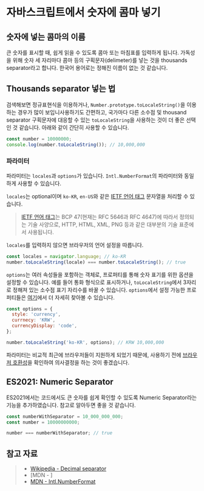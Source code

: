 # 자바스크립트에서 숫자에 콤마 넣기

## 숫자에 넣는 콤마의 이름

큰 숫자를 표시할 때, 쉽게 읽을 수 있도록 콤마 또는 마침표를 입력하게 됩니다. 가독성을 위해 숫자 세 자리마다 콤마 등의 구획문자(delimeter)를 넣는 것을 thousands separator라고 합니다. 한국어 용어로는 정해진 이름이 없는 것 같습니다. 

## Thousands separator 넣는 법

검색해보면 정규표현식을 이용하거나, `Number.prototype.toLocaleString()`을 이용하는 경우가 많이 보입니사용하기도 간편하고, 국가마다 다른 소수점 및 thousand separator 구획문자에 대응할 수 있는 `toLocaleString`을 사용하는 것이 더 좋은 선택인 것 같습니다. 아래와 같이 간단히 사용할 수 있습니다.

``` js
const number = 10000000;
console.log(number.toLocaleString()); // 10,000,000
```



### 파라미터

파라미터는 `locales`과 `options`가 있습니다. `Intl.NumberFormat`의 파라미터와 동일하게 사용할 수 있습니다.

 `locales`는 optional이며 `ko-KR`, `en-US`와 같은 [IETF 언어 태그](https://ko.wikipedia.org/wiki/IETF_%EC%96%B8%EC%96%B4_%ED%83%9C%EA%B7%B8) 문자열을 처리할 수 있습니다.

> [IETF 언어 태그](https://ko.wikipedia.org/wiki/IETF_%EC%96%B8%EC%96%B4_%ED%83%9C%EA%B7%B8)는 BCP 47(현재는 RFC 5646과 RFC 4647)에 따라서 정의되는 기술 사양으로,  HTTP, HTML, XML, PNG 등과 같은 대부분의 기술 표준에서 사용됩니다.

`locales`를 입력하지 않으면 브라우저의 언어 설정을 따릅니다.

``` js
const locales = navigator.language; // ko-KR
number.toLocaleString(locale) === number.toLocaleString(); // true
```

`options`는 여러 속성들을 포함하는 객체로, 프로퍼티를 통해 숫자 표기를 위한 옵션을 설정할 수 있습니다. 예를 들어 통화 형식으로 표시하거나, `toLocaleString`에서 3자리로 정해져 있는 소수점 표기 자리수를 바꿀 수 있습니다. `options`에서 설정 가능한 프로퍼티들은 [여기](https://developer.mozilla.org/ko/docs/Web/JavaScript/Reference/Global_Objects/Intl/NumberFormat)에서 더 자세히 찾아볼 수 있습니다.

``` js
const options = {
  style: 'currency',
  currnecy: 'KRW',
  currencyDisplay: 'code',
};

number.toLocaleString('ko-KR', options); // KRW 10,000,000
```

파라미터는 비교적 최근에 브라우저들이 지원하게 되었기 때문에, 사용하기 전에 [브라우저 호환성](https://developer.mozilla.org/en-US/docs/Web/JavaScript/Reference/Global_Objects/Number/toLocaleString#browser_compatibility)을 확인하여 의사결정을 하는 것이 좋겠습니다.



## ES2021: Numeric Separator

ES2021에서는 코드에서도 큰 숫자를 쉽게 확인할 수 있도록 Numeric Separator라는 기능을 추가하였습니다. 참고로 알아두면 좋을 것 같습니다.

```js
const numberWithSeparator = 10_000_000_000;
const number = 10000000000;

number === numberWithSeparator; // true
```





## 참고 자료

> - [Wikipedia - Decimal separator](https://en.wikipedia.org/wiki/Decimal_separator#Digit_grouping)
> - [MDN - ]
> - [MDN - Intl.NumberFormat](https://developer.mozilla.org/ko/docs/Web/JavaScript/Reference/Global_Objects/Intl/NumberFormat)